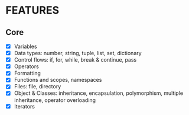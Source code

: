# FEATURES

## Core

- [x] Variables
- [x] Data types: number, string, tuple, list, set, dictionary
- [x] Control flows: if, for, while, break & continue, pass
- [x] Operators
- [x] Formatting
- [x] Functions and scopes, namespaces
- [x] Files: file, directory
- [x] Object & Classes: inheritance, encapsulation, polymorphism, multiple inheritance, operator overloading
- [x] Iterators
